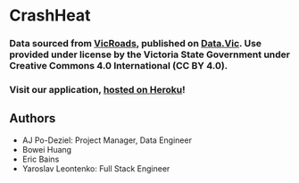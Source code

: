 # CrashHeat

### Data sourced from [VicRoads](https://vicroadsopendata-vicroadsmaps.opendata.arcgis.com/datasets/crashes-last-five-years), published on [Data.Vic](https://www.data.vic.gov.au/). Use provided under license by the Victoria State Government under Creative Commons 4.0 International (CC BY 4.0).

### **Visit our application, [hosted on Heroku](http://crash-heat.herokuapp.com/)!**


## Authors
* AJ Po-Deziel: Project Manager, Data Engineer
* Bowei Huang
* Eric Bains
* Yaroslav Leontenko: Full Stack Engineer
